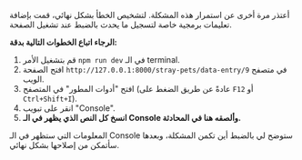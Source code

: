 أعتذر مرة أخرى عن استمرار هذه المشكلة. لتشخيص الخطأ بشكل نهائي، قمت بإضافة تعليمات برمجية خاصة لتسجيل ما يحدث بالضبط عند تشغيل الصفحة.

**الرجاء اتباع الخطوات التالية بدقة:**

1.  قم بتشغيل الأمر `npm run dev` في الـ terminal.
2.  افتح الصفحة `http://127.0.0.1:8000/stray-pets/data-entry/9` في متصفح الويب.
3.  افتح "أدوات المطور" في المتصفح (عادةً عن طريق الضغط على `F12` أو `Ctrl+Shift+I`).
4.  انقر على تبويب "Console".
5.  **انسخ كل النص الذي يظهر في الـ Console وألصقه هنا في المحادثة.**

المعلومات التي ستظهر في الـ Console ستوضح لي بالضبط أين تكمن المشكلة، وبعدها سأتمكن من إصلاحها بشكل نهائي.